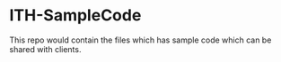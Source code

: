 ITH-SampleCode
==============

This repo would contain the files which has sample code which can be shared with clients.